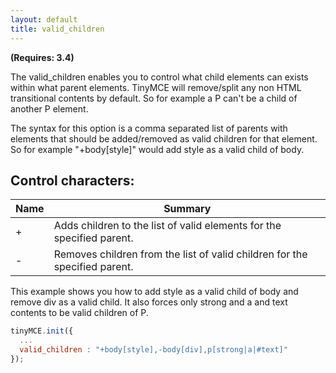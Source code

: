 ```yaml
---
layout: default
title: valid_children
---
```


**(Requires: 3.4)**

The valid_children enables you to control what child elements can exists within what parent elements. TinyMCE will remove/split any non HTML transitional contents by default. So for example a P can't be a child of another P element.

The syntax for this option is a comma separated list of parents with elements that should be added/removed as valid children for that element. So for example "+body[style]" would add style as a valid child of body.

## Control characters:

| Name | Summary |
| --- | --- |
| + | Adds children to the list of valid elements for the specified parent. |
| - | Removes children from the list of valid children for the specified parent. |

This example shows you how to add style as a valid child of body and remove div as a valid child. It also forces only strong and a and text contents to be valid children of P.

```js
tinyMCE.init({
  ...
  valid_children : "+body[style],-body[div],p[strong|a|#text]"
});
```
